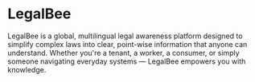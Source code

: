 # LegalBee
LegalBee is a global, multilingual legal awareness platform designed to simplify complex laws into clear, point-wise information that anyone can understand. Whether you're a tenant, a worker, a consumer, or simply someone navigating everyday systems — LegalBee empowers you with knowledge.
